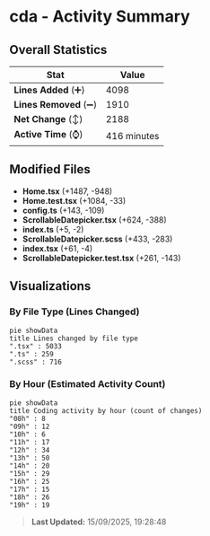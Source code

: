 # cda - Activity Summary 

## Overall Statistics

| Stat                   | Value                                                             |
| ---------------------- | ----------------------------------------------------------------- |
| **Lines Added** (➕)   | 4098                                          |
| **Lines Removed** (➖) | 1910                                        |
| **Net Change** (↕)    | 2188                |
| **Active Time** (⌚)   | 416 minutes |


## Modified Files
- **Home.tsx** (+1487, -948)
- **Home.test.tsx** (+1084, -33)
- **config.ts** (+143, -109)
- **ScrollableDatepicker.tsx** (+624, -388)
- **index.ts** (+5, -2)
- **ScrollableDatepicker.scss** (+433, -283)
- **index.tsx** (+61, -4)
- **ScrollableDatepicker.test.tsx** (+261, -143)

## Visualizations

### By File Type (Lines Changed)

```mermaid
pie showData
title Lines changed by file type
".tsx" : 5033
".ts" : 259
".scss" : 716
```

### By Hour (Estimated Activity Count)

```mermaid
pie showData
title Coding activity by hour (count of changes)
"08h" : 8
"09h" : 12
"10h" : 6
"11h" : 17
"12h" : 34
"13h" : 50
"14h" : 20
"15h" : 29
"16h" : 25
"17h" : 15
"18h" : 26
"19h" : 19
```


> **Last Updated:** 15/09/2025, 19:28:48